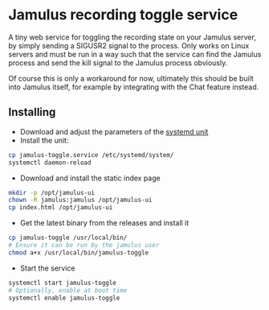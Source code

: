 # Jamulus recording toggle service

A tiny web service for toggling the recording state on your Jamulus server, by simply sending a SIGUSR2 signal to the process.
Only works on Linux servers and must be run in a way such that the service can find the Jamulus process and send the kill signal to the Jamulus process obviously.

Of course this is only a workaround for now, ultimately this should be built into Jamulus itself, for example by integrating with the Chat feature instead.

## Installing

- Download and adjust the parameters of the [systemd unit](jamulus-toggle.service)
- Install the unit:
```bash
cp jamulus-toggle.service /etc/systemd/system/
systemctl daemon-reload
```
- Download and install the static index page
```bash
mkdir -p /opt/jamulus-ui
chown -R jamulus:jamulus /opt/jamulus-ui
cp index.html /opt/jamulus-ui
```
- Get the latest binary from the releases and install it
```bash
cp jamulus-toggle /usr/local/bin/
# Ensure it can be run by the jamulus user
chmod a+x /usr/local/bin/jamulus-toggle
```
- Start the service
```bash
systemctl start jamulus-toggle
# Optionally, enable at boot time
systemctl enable jamulus-toggle
```